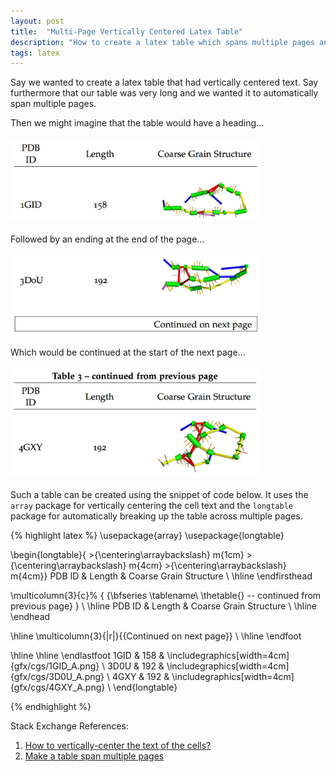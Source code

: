 ```yaml
---
layout: post
title:  "Multi-Page Vertically Centered Latex Table"
description: "How to create a latex table which spans multiple pages and has the text centered vertically in the cells."
tags: latex
---
```


Say we wanted to create a latex table that had vertically centered text.  Say
furthermore that our table was very long and we wanted it to automatically span
multiple pages.

Then we might imagine that the table would have a heading...
<br><br>
<img src="/img/multipage_latex_table/first_page_start.png" width=400px />
<br><br>
Followed by an ending at the end of the page...
<br><br>
<img src="/img/multipage_latex_table/first_page_end.png" width=400px />
<br><br>
Which would be continued at the start of the next page...
<br><br>
<img src="/img/multipage_latex_table/second_page_start.png" width=400px>
<br><br>
Such a table can be created using the snippet of code below. It uses the
`array` package for vertically centering the cell text and the `longtable`
package for automatically breaking up the table across multiple pages.

{% highlight latex %}
\usepackage{array}
\usepackage{longtable}

\begin{longtable}{ >{\centering\arraybackslash} m{1cm} >{\centering\arraybackslash} m{4cm} >{\centering\arraybackslash} m{4cm}}
PDB ID & Length & Coarse Grain Structure \\
\hline
\endfirsthead

\multicolumn{3}{c}%
{ {\bfseries \tablename\ \thetable{} -- continued from previous page} } \\
\hline PDB ID & Length & Coarse Grain Structure \\
\hline 
\endhead

\hline \multicolumn{3}{|r|}{{Continued on next page}} \\ \hline
\endfoot

\hline \hline
\endlastfoot
1GID & 158 & \includegraphics[width=4cm]{gfx/cgs/1GID_A.png} \\
3D0U & 192 & \includegraphics[width=4cm]{gfx/cgs/3D0U_A.png} \\
4GXY & 192 & \includegraphics[width=4cm]{gfx/cgs/4GXY_A.png} \\
\end{longtable}

{% endhighlight %}

Stack Exchange References:

1. [How to vertically-center the text of the cells?](http://tex.stackexchange.com/questions/7208/how-to-vertically-center-the-text-of-the-cells)
2. [Make a table span multiple pages](http://tex.stackexchange.com/questions/26462/make-a-table-span-multiple-pages)
